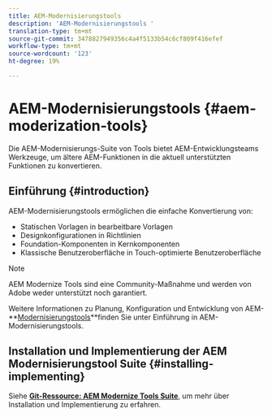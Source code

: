 ```yaml
---
title: AEM-Modernisierungstools
description: 'AEM-Modernisierungstools '
translation-type: tm+mt
source-git-commit: 3478827949356c4a4f5133b54c6cf809f416efef
workflow-type: tm+mt
source-wordcount: '123'
ht-degree: 19%

---
```



# AEM-Modernisierungstools {#aem-moderization-tools}

Die AEM-Modernisierungs-Suite von Tools bietet AEM-Entwicklungsteams Werkzeuge, um ältere AEM-Funktionen in die aktuell unterstützten Funktionen zu konvertieren.


## Einführung {#introduction}

AEM-Modernisierungstools ermöglichen die einfache Konvertierung von:

* Statischen Vorlagen in bearbeitbare Vorlagen
* Designkonfigurationen in Richtlinien
* Foundation-Komponenten in Kernkomponenten
* Klassische Benutzeroberfläche in Touch-optimierte Benutzeroberfläche

>[!NOTE]
>AEM Modernize Tools sind eine Community-Maßnahme und werden von Adobe weder unterstützt noch garantiert.

Weitere Informationen zu Planung, Konfiguration und Entwicklung von AEM- **[Modernisierungstools](https://opensource.adobe.com/aem-modernize-tools/)**finden Sie unter Einführung in AEM-Modernisierungstools.

## Installation und Implementierung der AEM Modernisierungstool Suite {#installing-implementing}

Siehe **[Git-Ressource: AEM Modernize Tools Suite](https://github.com/adobe/aem-modernize-tools)**, um mehr über Installation und Implementierung zu erfahren.


